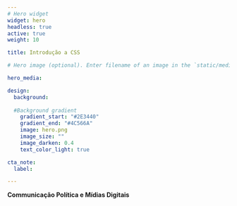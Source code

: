 ```yaml
---
# Hero widget
widget: hero
headless: true
active: true
weight: 10

title: Introdução a CSS

# Hero image (optional). Enter filename of an image in the `static/media/` folder.

hero_media: 

design:
  background:
    
  #Background gradient
    gradient_start: "#2E3440"
    gradient_end: "#4C566A"
    image: hero.png
    image_size: ""
    image_darken: 0.4
    text_color_light: true

cta_note:
  label: 

---
```


**Communicação Política e Mídias Digitais**

<br>
<br>
